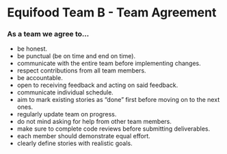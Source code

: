 # Equifood Team B - Team Agreement
### As a team we agree to…
- be honest.
- be punctual (be on time and end on time).
- communicate with the entire team before implementing changes.
- respect contributions from all team members.
- be accountable.
- open to receiving feedback and acting on said feedback.
- communicate individual schedule.
- aim to mark existing stories as “done” first before moving on to the next ones.
- regularly update team on progress.
- do not mind asking for help from other team members.
- make sure to complete code reviews before submitting deliverables.
- each member should demonstrate equal effort.
- clearly define stories with realistic goals.
